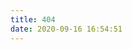```yaml
---
title: 404
date: 2020-09-16 16:54:51
---
```

<!DOCTYPE html>
<html>
    <head>
         <meta charset="UTF-8" />
         <title>404<title>                          
    </head>
    <body>
         <script type="text/javascript" src="//qzonestyle.gtimg.cn/qzone/hybrid/app/404/search_children.js"></script>
	</body>
</html>